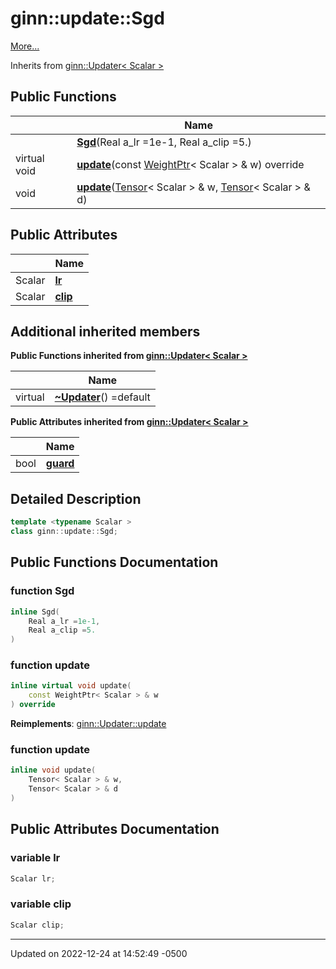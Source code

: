 # ginn::update::Sgd


 [More...](#detailed-description)

Inherits from [ginn::Updater< Scalar >](api/Classes/classginn_1_1_updater.md)

## Public Functions

|                | Name           |
| -------------- | -------------- |
| | **[Sgd](api/Classes/classginn_1_1update_1_1_sgd.md#function-sgd)**(Real a_lr =1e-1, Real a_clip =5.) |
| virtual void | **[update](api/Classes/classginn_1_1update_1_1_sgd.md#function-update)**(const [WeightPtr](api/Classes/classginn_1_1_ptr.md)< Scalar > & w) override |
| void | **[update](api/Classes/classginn_1_1update_1_1_sgd.md#function-update)**([Tensor](api/Classes/classginn_1_1_tensor.md)< Scalar > & w, [Tensor](api/Classes/classginn_1_1_tensor.md)< Scalar > & d) |

## Public Attributes

|                | Name           |
| -------------- | -------------- |
| Scalar | **[lr](api/Classes/classginn_1_1update_1_1_sgd.md#variable-lr)**  |
| Scalar | **[clip](api/Classes/classginn_1_1update_1_1_sgd.md#variable-clip)**  |

## Additional inherited members

**Public Functions inherited from [ginn::Updater< Scalar >](api/Classes/classginn_1_1_updater.md)**

|                | Name           |
| -------------- | -------------- |
| virtual | **[~Updater](api/Classes/classginn_1_1_updater.md#function-~updater)**() =default |

**Public Attributes inherited from [ginn::Updater< Scalar >](api/Classes/classginn_1_1_updater.md)**

|                | Name           |
| -------------- | -------------- |
| bool | **[guard](api/Classes/classginn_1_1_updater.md#variable-guard)**  |


## Detailed Description

```cpp
template <typename Scalar >
class ginn::update::Sgd;
```

## Public Functions Documentation

### function Sgd

```cpp
inline Sgd(
    Real a_lr =1e-1,
    Real a_clip =5.
)
```


### function update

```cpp
inline virtual void update(
    const WeightPtr< Scalar > & w
) override
```


**Reimplements**: [ginn::Updater::update](api/Classes/classginn_1_1_updater.md#function-update)


### function update

```cpp
inline void update(
    Tensor< Scalar > & w,
    Tensor< Scalar > & d
)
```


## Public Attributes Documentation

### variable lr

```cpp
Scalar lr;
```


### variable clip

```cpp
Scalar clip;
```


-------------------------------

Updated on 2022-12-24 at 14:52:49 -0500